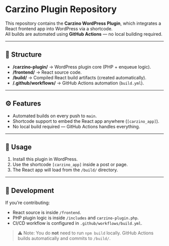 # Carzino Plugin Repository 

This repository contains the **Carzino WordPress Plugin**, which integrates a React frontend app into WordPress via a shortcode.  
All builds are automated using **GitHub Actions** — no local building required.

---

## 📂 Structure
- **/carzino-plugin/** → WordPress plugin core (PHP + enqueue logic).  
- **/frontend/** → React source code.  
- **/build/** → Compiled React build artifacts (created automatically).  
- **/.github/workflows/** → GitHub Actions automation (`build.yml`).  

---

## ⚙️ Features
- Automated builds on every push to `main`.  
- Shortcode support to embed the React app anywhere (`[carzino_app]`).  
- No local build required — GitHub Actions handles everything.  

---

## 🚀 Usage
1. Install this plugin in WordPress.  
2. Use the shortcode `[carzino_app]` inside a post or page.  
3. The React app will load from the `/build/` directory.  

---

## 🔧 Development
If you’re contributing:  
- React source is inside `/frontend`.  
- PHP plugin logic is inside `/includes` and `carzino-plugin.php`.  
- CI/CD workflow is configured in `.github/workflows/build.yml`.  

> ⚠️ Note: You do **not** need to run `npm build` locally. GitHub Actions builds automatically and commits to `/build/`.  
